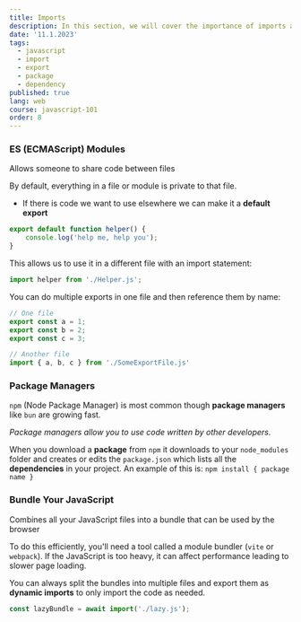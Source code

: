 ```yaml
---
title: Imports
description: In this section, we will cover the importance of imports and exports!
date: '11.1.2023'
tags:
  - javascript
  - import
  - export
  - package
  - dependency
published: true
lang: web
course: javascript-101
order: 8
---
```


### ES (ECMAScript) Modules
Allows someone to share code between files

By default, everything in a file or module is private to that file.
- If there is code we want to use elsewhere we can make it a **default export**

```js
export default function helper() {
	console.log('help me, help you');
}
```

This allows us to use it in a different file with an import statement:

```js
import helper from './Helper.js';
```

You can do multiple exports in one file and then reference them by name:

```js
// One file
export const a = 1;
export const b = 2;
export const c = 3;

// Another file
import { a, b, c } from './SomeExportFile.js'
```
### Package Managers
`npm` (Node Package Manager) is most common though **package managers** like `bun` are growing fast.

_Package managers allow you to use code written by other developers._

When you download a **package** from `npm` it downloads to your `node_modules` folder and creates or edits the `package.json` which lists all the **dependencies** in your project.
An example of this is:
`npm install { package name }`

### Bundle Your JavaScript
Combines all your JavaScript files into a bundle that can be used by the browser

To do this efficiently, you'll need a tool called a module bundler (`vite` or `webpack`).
If the JavaScript is too heavy, it can affect performance leading to slower page loading.

You can always split the bundles into multiple files and export them as **dynamic imports** to only import the code as needed.

```js
const lazyBundle = await import('./lazy.js');
```

